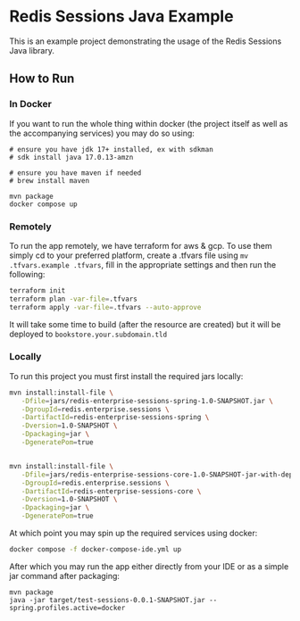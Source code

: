 # Redis Sessions Java Example

This is an example project demonstrating the usage of the Redis Sessions Java library. 

## How to Run

### In Docker

If you want to run the whole thing within docker (the project itself as well as the accompanying services) you may do so using:

```shell
# ensure you have jdk 17+ installed, ex with sdkman
# sdk install java 17.0.13-amzn

# ensure you have maven if needed
# brew install maven

mvn package
docker compose up
```

### Remotely

To run the app remotely, we have terraform for aws & gcp. To use them simply cd to your preferred platform, create a .tfvars file using `mv .tfvars.example .tfvars`, fill in the appropriate settings and then run the following:

```bash
terraform init
terraform plan -var-file=.tfvars
terraform apply -var-file=.tfvars --auto-approve
```

It will take some time to build (after the resource are created) but it will be deployed to `bookstore.your.subdomain.tld`

### Locally

To run this project you must first install the required jars locally:

```bash
mvn install:install-file \
   -Dfile=jars/redis-enterprise-sessions-spring-1.0-SNAPSHOT.jar \
   -DgroupId=redis.enterprise.sessions \
   -DartifactId=redis-enterprise-sessions-spring \
   -Dversion=1.0-SNAPSHOT \
   -Dpackaging=jar \
   -DgeneratePom=true


mvn install:install-file \
   -Dfile=jars/redis-enterprise-sessions-core-1.0-SNAPSHOT-jar-with-dependencies.jar \
   -DgroupId=redis.enterprise.sessions \
   -DartifactId=redis-enterprise-sessions-core \
   -Dversion=1.0-SNAPSHOT \
   -Dpackaging=jar \
   -DgeneratePom=true
```

At which point you may spin up the required services using docker:

```bash
docker compose -f docker-compose-ide.yml up
```

After which you may run the app either directly from your IDE or as a simple jar command after packaging:

```shell
mvn package
java -jar target/test-sessions-0.0.1-SNAPSHOT.jar --spring.profiles.active=docker
```